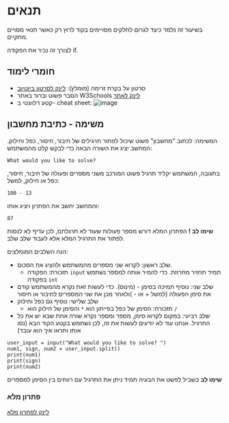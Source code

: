 # תנאים
בשיעור זה נלמד כיצד לגרום לחלקים מסויימים בקוד לרוץ רק כאשר תנאי מסויים מתקיים. 

לצורך זה נכיר את הפקודה if. 

## חומרי לימוד

- סרטון על בקרת זרימה (מומלץ):
[לינק לסרטון ביוטיוב](https://www.youtube.com/watch?v=szJSPysta0Q&list=PLi5wNsn0QX4hAgdAqawlYt5_v_CoX6Q1n&index=15)
- הסבר פשוט וברור באתר W3Schools
[לינק לאתר](https://www.w3schools.com/python/python_conditions.asp)
- קטע רלוונטי ב- cheat sheet:
![image](https://github.com/user-attachments/assets/5c559de2-e404-4a01-b010-386f672b6aff)



## משימה - כתיבת מחשבון

המשימה: לכתוב "מחשבון" פשוט שיכול לפתור תרגילים של חיבור, חיסור, כפל וחילוק. המחשב יציג את השורה הבאה כדי לבקש קלט מהמשתמש:
```
What would you like to solve?
```
בתגובה, המשתמש יקליד תרגיל פשוט המורכב משני מספרים ופעולה של חיבור, חיסור, כפל או חילוק, למשל:
```
100 - 13
```
והמחשב יחשב את הפתרון ויציג אותו:
```
87
```

**שימו לב !** הפתרון המלא דורש מספר פעולות שעוד לא תרגלתם, לכן עדיף לא לנסות לפתור את התרגיל המלא אלא לעבוד שלב שלב.

הנה השלבים המומלצים:

- שלב ראשון: לקרוא שני מספרים מהמשתמש ולהציג את הסכום.
  - תזכורת: הפקודה `input` תמיד תחזיר מחרוזת. כדי להמיר אותה למספר נשתמש בפקודה `int`
- שלב שני: נוסיף תמיכה בסימן - (מינוס). כדי לעשות זאת נקרא מהמשתמש קודם את סימן הפעולה (למשל + או - )ולאחר מכן את שני המספרים לחיבור או חיסור
- שלב שלישי: נוסיף גם כפל וחילוק
  -  תזכורת: הסימן של כפל בפייתון הוא `*` והסימן של חילוק הוא `/`
- שלב רביעי: במקום לקרוא סימן, מספר ומספר נקרא שורה אחת שבא יש את כל התרגיל. אנחנו עוד לא יודעים לעשות את זה, לכן נשתמש בקטע הקוד הבא (נסו אותו ותראו איך הוא עובד)

```
user_input = input("What would you like to solve? ")
num1, sign, num2 = user_input.split()
print(num1)
print(sign)
print(num2)
```
**שימו לב** בשביל לפשט את הבעיה תמיד ניתן את התרגיל עם רווחים בין הסימן למספרים

### פתרון מלא

[לינק לפתרון מלא](https://github.com/weiss-gal/tefen/blob/main/2024_2025/10th_grade/lessons/01_conditions/solution.py)

